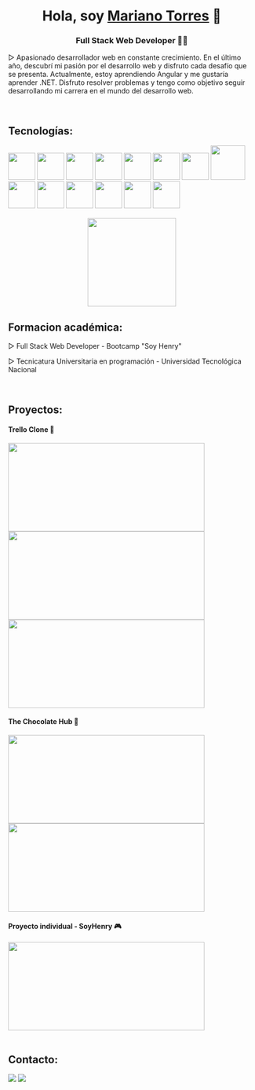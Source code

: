 <h1 align="center">Hola, soy <u>Mariano Torres</u> 👋</h1>
<h3 align="center">Full Stack Web Developer 👨‍💻</h3> 
<p>
▷ Apasionado desarrollador web en constante crecimiento. En el último año, descubrí mi pasión por el desarrollo web y disfruto cada desafío que se presenta. Actualmente, estoy aprendiendo Angular y me gustaría aprender .NET. Disfruto resolver problemas y tengo como objetivo seguir desarrollando mi carrera en el mundo del desarrollo web. </p>

<br>

## Tecnologías:
<div style="display: inline-block">
  <img height="55px" width="55px" src="https://res.cloudinary.com/djdqwkavb/image/upload/v1694376273/portfolio/javascript_oivdzr.png" />
  <img height="55px" width="55px" src="https://res.cloudinary.com/djdqwkavb/image/upload/v1694376593/portfolio/typescript_ef9jqk.png" />
  <img height="55px" width="55px" src="https://res.cloudinary.com/djdqwkavb/image/upload/v1694376570/portfolio/react_ni0xyw.png" />
  <img height="55px" width="55px" src="https://res.cloudinary.com/djdqwkavb/image/upload/v1694376585/portfolio/redux_gphyac.png"  />
  <img height="55px" width="55px" src="https://res.cloudinary.com/djdqwkavb/image/upload/v1694376548/portfolio/angular_qlybre.png" />
  <img height="55px" width="55px" src="https://res.cloudinary.com/djdqwkavb/image/upload/v1694376608/portfolio/ngrx_nekolf.png" />
  <img height="55px" width="55px" src="https://res.cloudinary.com/djdqwkavb/image/upload/v1694376596/portfolio/html_wj0owy.png" />
  <img height="70px" width="70px" src="https://res.cloudinary.com/djdqwkavb/image/upload/v1694376599/portfolio/css_mha7qd.png" />
  <img height="55px" width="55px" src="https://res.cloudinary.com/djdqwkavb/image/upload/v1694376563/portfolio/postgre_jxnzv7.png" />
  <img height="55px" width="55px" src="https://res.cloudinary.com/djdqwkavb/image/upload/v1694376604/portfolio/mysql_sgdrht.png" />
  <img height="55px" width="55px" src="https://res.cloudinary.com/djdqwkavb/image/upload/v1694376463/portfolio/sequelize_qxyuwh.png" />
  <img height="55px" width="55px" src="https://res.cloudinary.com/djdqwkavb/image/upload/v1694376438/portfolio/node_n5hime.png" />
  <img height="55px" width="55px" src="https://res.cloudinary.com/djdqwkavb/image/upload/v1694376486/portfolio/express_mgj843.png" />
  <img height="55px" width="55px" src="https://res.cloudinary.com/djdqwkavb/image/upload/v1694376606/portfolio/bootstrap_lwmx3l.png" />
  <div align="center"> 
    <br>
  <img height="180em" src="https://github-readme-stats.vercel.app/api/top-langs/?username=marianoitorres&layout=compact&langs_count=16&theme=dark">
</div>
</div>

<br>

## Formacion académica:

<p>▷ Full Stack Web Developer - Bootcamp "Soy Henry" </p>
<p>▷ Tecnicatura Universitaria en programación - Universidad Tecnológica Nacional </p>

<br>

## Proyectos:
<div>
   <div>
    <h4>Trello Clone 📖</h4>
    <img height="180px" width="400px" src="https://res.cloudinary.com/djdqwkavb/image/upload/v1693277282/1_udblnq.png">
    <img height="180px" width="400px" src="https://res.cloudinary.com/djdqwkavb/image/upload/v1693277314/5_xphu4q.png">
    <img height="180px" width="400px" src="https://res.cloudinary.com/djdqwkavb/image/upload/v1693277315/ezgif-5-66968bb787_maoc7l.gif">
  </div>
  <div>
    <h4>The Chocolate Hub 🍫</h4>
    <img height="180px" width="400px" src="https://res.cloudinary.com/djdqwkavb/image/upload/v1683403463/pf1_hr3c8r.jpg">
    <img height="180px" width="400px" src="https://res.cloudinary.com/djdqwkavb/image/upload/v1683403464/pf2_zzlfru.jpg">
  </div>
  <div>
    <h4>Proyecto individual - SoyHenry 🎮</h4>
    <img height="180px" width="400px" src="https://res.cloudinary.com/djdqwkavb/image/upload/v1683403451/pi_dh1mga.jpg">
  </div>
</div>


<br>


## Contacto:
<div>
  <a href="mailto:marianxtorres@gmail.com" target="_blank"><img src="https://img.shields.io/badge/Gmail-D14836?style=for-the-badge&logo=gmail&logoColor=white" target="_blank"></a>
  <a href="https://www.linkedin.com/in/mariano-torres-1b717b236/" target="blank"><img src="https://img.shields.io/badge/LinkedIn-0077B5?style=for-the-badge&logo=linkedin&logoColor=white" target="blank"></a>  
</div>
